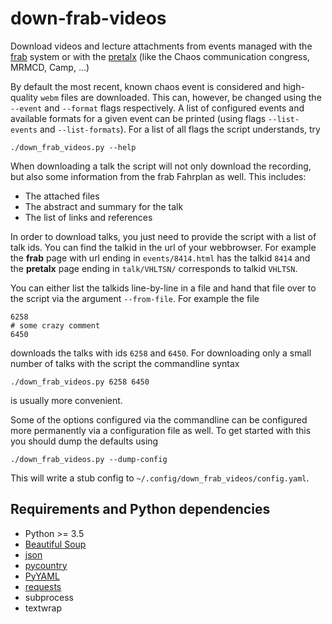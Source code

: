 # down-frab-videos
Download videos and lecture attachments from events managed with the
[frab](https://github.com/frab/frab) system
or with the [pretalx](https://github.com/openeventstack/pretalx)
(like the Chaos communication congress, MRMCD, Camp, ...)   

By default the most recent, known chaos event is considered and high-quality ``webm``
files are downloaded.
This can, however, be changed using the ``--event`` and ``--format`` flags respectively.
A list of configured events and available formats for a given event can be printed
(using flags ``--list-events`` and ``--list-formats``).
For a list of all flags the script understands, try
```
./down_frab_videos.py --help
```

When downloading a talk the script will not only download the recording,
but also some information from the frab Fahrplan as well.
This includes:
- The attached files
- The abstract and summary for the talk
- The list of links and references

In order to download talks, you just need to provide the script with a list of talk ids.
You can find the talkid in the url of your webbrowser.
For example the **frab** page with url ending in `events/8414.html`
has the talkid `8414` and the **pretalx** page ending in `talk/VHLTSN/`
corresponds to talkid `VHLTSN`.

You can either list the talkids
line-by-line in a file and hand that file over to the script via the argument
``--from-file``.
For example the file
```
6258
# some crazy comment
6450
```
downloads the talks with ids ``6258`` and ``6450``.
For downloading only a small number of talks with the script the commandline syntax
```
./down_frab_videos.py 6258 6450
```
is usually more convenient.

Some of the options configured via the commandline can be configured more permanently via
a configuration file as well.
To get started with this you should dump the defaults using
```
./down_frab_videos.py --dump-config
```
This will write a stub config to ``~/.config/down_frab_videos/config.yaml``.

## Requirements and Python dependencies
- Python >= 3.5
- [Beautiful Soup](https://pypi.python.org/pypi/beautifulsoup4)
- [json](https://pypi.python.org/pypi/json)
- [pycountry](https://pypi.python.org/pypi/pycountry/)
- [PyYAML](https://pypi.python.org/pypi/PyYAML)
- [requests](https://pypi.python.org/pypi/requests)
- subprocess
- textwrap
